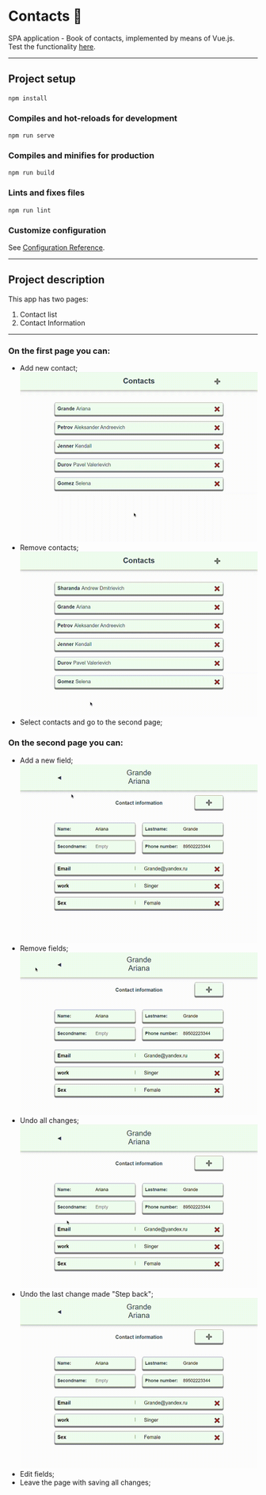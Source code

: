 # Contacts 📔

SPA application - Book of contacts, implemented by means of Vue.js.<br/>
Test the functionality [here](https://azzimandias.github.io/SPA-Contacts/).

---

## Project setup
```
npm install
```

### Compiles and hot-reloads for development
```
npm run serve
```

### Compiles and minifies for production
```
npm run build
```

### Lints and fixes files
```
npm run lint
```

### Customize configuration
See [Configuration Reference](https://cli.vuejs.org/config/).


---

## Project description

This app has two pages:

1. Contact list
2. Contact Information

---

### On the first page you can:

- Add new contact;<br/>
  ![gif](gifs/AC.gif)
- Remove contacts;<br/>
  ![gif](gifs/RC.gif)
- Select contacts and go to the second page;

### On the second page you can:

- Add a new field;<br/>
  ![gif](gifs/AF.gif)
- Remove fields;<br/>
  ![gif](gifs/RF.gif)
- Undo all changes;<br/>
  ![gif](gifs/CA.gif)
- Undo the last change made "Step back";<br/>
  ![gif](gifs/UC.gif)
- Edit fields;  
- Leave the page with saving all changes;
